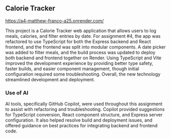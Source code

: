 ## Calorie Tracker

https://a4-matthew-franco-a25.onrender.com/

This project is a Calorie Tracker web application that allows users to log meals, calories, and filter entries by date. For assignment #4, the app was refactored to use TypeScript for both the Express backend and React frontend, and the frontend was split into modular components. A date picker was added to filter meals, and the build process was updated to deploy both backend and frontend together on Render. Using TypeScript and Vite improved the development experience by providing better type safety, faster builds, and easier component management, though initial configuration required some troubleshooting. Overall, the new technology streamlined development and deployment.

### Use of AI

AI tools, specifically GitHub Copilot, were used throughout this assignment to assist with refactoring and troubleshooting. Copilot provided suggestions for TypeScript conversion, React component structure, and Express server configuration. It also helped resolve build and deployment issues, and offered guidance on best practices for integrating backend and frontend code. 